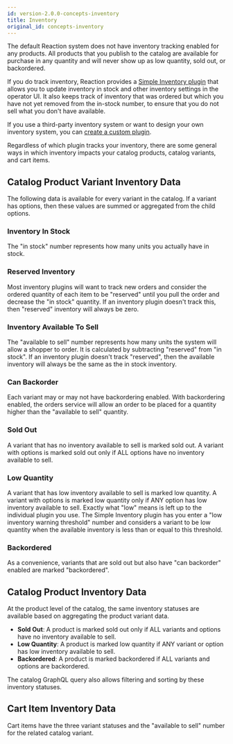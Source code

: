 ```yaml
---
id: version-2.0.0-concepts-inventory
title: Inventory
original_id: concepts-inventory
---
```


The default Reaction system does not have inventory tracking enabled for any products. All products that you publish to the catalog are available for purchase in any quantity and will never show up as low quantity, sold out, or backordered.

If you do track inventory, Reaction provides a [Simple Inventory plugin](./core-plugins-simple-inventory.md) that allows you to update inventory in stock and other inventory settings in the operator UI. It also keeps track of inventory that was ordered but which you have not yet removed from the in-stock number, to ensure that you do not sell what you don't have available.

If you use a third-party inventory system or want to design your own inventory system, you can [create a custom plugin](./how-to-create-inventory-plugin.md).

Regardless of which plugin tracks your inventory, there are some general ways in which inventory impacts your catalog products, catalog variants, and cart items.

## Catalog Product Variant Inventory Data

The following data is available for every variant in the catalog. If a variant has options, then these values are summed or aggregated from the child options.

### Inventory In Stock

The "in stock" number represents how many units you actually have in stock.

### Reserved Inventory

Most inventory plugins will want to track new orders and consider the ordered quantity of each item to be "reserved" until you pull the order and decrease the "in stock" quantity. If an inventory plugin doesn't track this, then "reserved" inventory will always be zero.

### Inventory Available To Sell

The "available to sell" number represents how many units the system will allow a shopper to order. It is calculated by subtracting "reserved" from "in stock". If an inventory plugin doesn't track "reserved", then the available inventory will always be the same as the in stock inventory.

### Can Backorder

Each variant may or may not have backordering enabled. With backordering enabled, the orders service will allow an order to be placed for a quantity higher than the "available to sell" quantity.

### Sold Out

A variant that has no inventory available to sell is marked sold out. A variant with options is marked sold out only if ALL options have no inventory available to sell.

### Low Quantity

A variant that has low inventory available to sell is marked low quantity. A variant with options is marked low quantity only if ANY option has low inventory available to sell. Exactly what "low" means is left up to the individual plugin you use. The Simple Inventory plugin has you enter a "low inventory warning threshold" number and considers a variant to be low quantity when the available inventory is less than or equal to this threshold.

### Backordered

As a convenience, variants that are sold out but also have "can backorder" enabled are marked "backordered".

## Catalog Product Inventory Data

At the product level of the catalog, the same inventory statuses are available based on aggregating the product variant data.

- **Sold Out**: A product is marked sold out only if ALL variants and options have no inventory available to sell.
- **Low Quantity**: A product is marked low quantity if ANY variant or option has low inventory available to sell.
- **Backordered**: A product is marked backordered if ALL variants and options are backordered.

The catalog GraphQL query also allows filtering and sorting by these inventory statuses.

## Cart Item Inventory Data

Cart items have the three variant statuses and the "available to sell" number for the related catalog variant.
